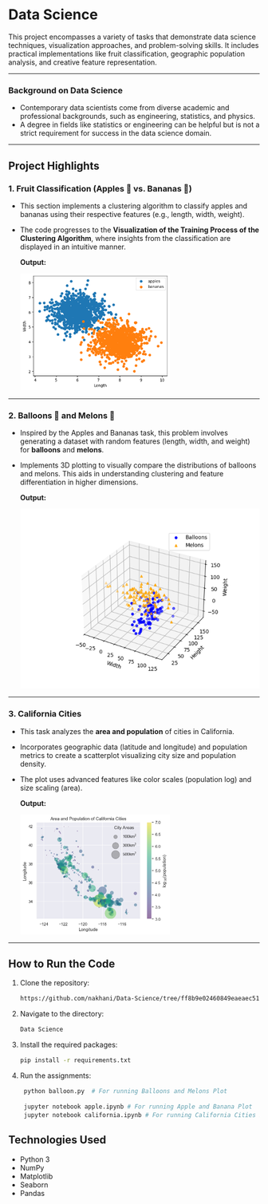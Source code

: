 # Data Science 

This project encompasses a variety of tasks that demonstrate data science techniques, visualization approaches, and problem-solving skills. It includes practical implementations like fruit classification, geographic population analysis, and creative feature representation. 

---

### Background on Data Science
- Contemporary data scientists come from diverse academic and professional backgrounds, such as engineering, statistics, and physics.
- A degree in fields like statistics or engineering can be helpful but is not a strict requirement for success in the data science domain.

---

## Project Highlights

### 1. Fruit Classification (Apples 🍎 vs. Bananas 🍌)
- This section implements a clustering algorithm to classify apples and bananas using their respective features (e.g., length, width, weight).
- The code progresses to the **Visualization of the Training Process of the Clustering Algorithm**, where insights from the classification are displayed in an intuitive manner.

  **Output:**

    <img src="apple_banana/1.png" width = "300">

---

### 2. Balloons 🎈 and Melons 🍈 
- Inspired by the Apples and Bananas task, this problem involves generating a dataset with random features (length, width, and weight) for **balloons** and **melons**.
- Implements 3D plotting to visually compare the distributions of balloons and melons. This aids in understanding clustering and feature differentiation in higher dimensions.

  **Output:**


    <img src="balloon_melon/Figure_1.png" width = "500">
---

### 3. California Cities 
- This task analyzes the **area and population** of cities in California.
- Incorporates geographic data (latitude and longitude) and population metrics to create a scatterplot visualizing city size and population density.
- The plot uses advanced features like color scales (population log) and size scaling (area).

   **Output:**

    <img src="california_cities/output.png" width = "300">

---

## How to Run the Code
1. Clone the repository:
   ```sh
   https://github.com/nakhani/Data-Science/tree/ff8b9e02460849eaeaec511cb308c938aeb6f5c3/Data%20Science
   ```

2. Navigate to the directory:
   ```sh
   Data Science
   ```

3. Install the required packages:
   ```sh
   pip install -r requirements.txt
   ```

4. Run the assignments:
   ```sh
    python balloon.py  # For running Balloons and Melons Plot
   ```
   
   ```sh
    jupyter notebook apple.ipynb # For running Apple and Banana Plot
    jupyter notebook california.ipynb # For running California Cities Plot
   ```

## Technologies Used
- Python 3
- NumPy
- Matplotlib
- Seaborn
- Pandas